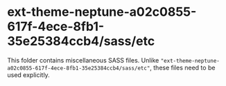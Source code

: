 # ext-theme-neptune-a02c0855-617f-4ece-8fb1-35e25384ccb4/sass/etc

This folder contains miscellaneous SASS files. Unlike `"ext-theme-neptune-a02c0855-617f-4ece-8fb1-35e25384ccb4/sass/etc"`, these files
need to be used explicitly.
